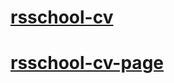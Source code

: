 # [rsschool-cv](https://SunR1se14.github.io/rsschool-cv/cv)
# [rsschool-cv-page](https://SunR1se14.github.io/rsschool-cv)